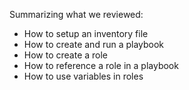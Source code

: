 Summarizing what we reviewed:
- How to setup an inventory file
- How to create and run a playbook
- How to create a role
- How to reference a role in a playbook
- How to use variables in roles
